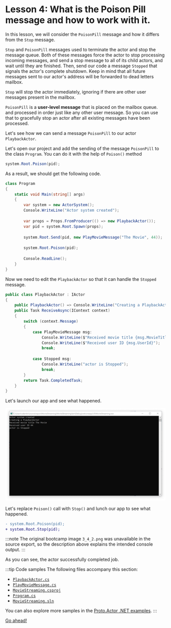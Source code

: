 # Lesson 4: What is the Poison Pill message and how to work with it.

In this lesson, we will consider the `PoisonPill` message and how it differs from the `Stop` message.

`Stop` and `PoisonPill` messages used to terminate the actor and stop the message queue. Both of these messages force the actor to stop processing incoming messages, and send a stop message to all of its child actors, and wait until they are finished. Then, send our code a message `Stopped` that signals the actor's complete shutdown. Keep in mind that all future messages sent to our actor's address will be forwarded to dead letters mailbox.

`Stop` will stop the actor immediately, ignoring if there are other user messages present in the mailbox.

`PoisonPill` is a **user-level message** that is placed on the mailbox queue. and processed in order just like any other user message. So you can use that to gracefully stop an actor after all existing messages have been processed.

Let's see how we can send a message `PoisonPill` to our actor `PlaybackActor`.

Let's open our project and add the sending of the message `PoisonPill` to the class `Program`. You can do it with the help of `Poison()` method

```csharp
system.Root.Poison(pid);
```

As a result, we should get the following code.

```csharp
class Program
{
    static void Main(string[] args)
    {
        var system = new ActorSystem();
        Console.WriteLine("Actor system created");

        var props = Props.FromProducer(() => new PlaybackActor());
        var pid = system.Root.Spawn(props);

        system.Root.Send(pid, new PlayMovieMessage("The Movie", 44));

        system.Root.Poison(pid);

        Console.ReadLine();
    }
}
```

Now we need to edit the `PlaybackActor` so that it can handle the `Stopped` message.

```csharp
public class PlaybackActor : IActor
{
    public PlaybackActor() => Console.WriteLine("Creating a PlaybackActor");
    public Task ReceiveAsync(IContext context)
    {
        switch (context.Message)
        {
            case PlayMovieMessage msg:
                Console.WriteLine($"Received movie title {msg.MovieTitle}");
                Console.WriteLine($"Received user ID {msg.UserId}");
                break;

            case Stopped msg:
                Console.WriteLine("actor is Stopped");
                break;
        }
        return Task.CompletedTask;
    }
}
```

Let's launch our app and see what happened.

![](images/3_4_1.png)

Let's replace `Poison()` call with `Stop()` and lunch our app to see what happened.
```diff
- system.Root.Poison(pid);
+ system.Root.Stop(pid);
```

:::note
The original bootcamp image `3_4_2.png` was unavailable in the source export, so the description above explains the intended console output.
:::

As you can see, the actor successfully completed job.

:::tip Code samples
The following files accompany this section:
- [`PlaybackActor.cs`](dotnet/MovieStreaming/Actors/PlaybackActor.cs)
- [`PlayMovieMessage.cs`](dotnet/MovieStreaming/Messages/PlayMovieMessage.cs)
- [`MovieStreaming.csproj`](dotnet/MovieStreaming/MovieStreaming.csproj)
- [`Program.cs`](dotnet/MovieStreaming/Program.cs)
- [`MovieStreaming.sln`](dotnet/MovieStreaming.sln)

You can also explore more samples in the [Proto.Actor .NET examples](https://github.com/asynkron/protoactor-dotnet/tree/dev/examples).
:::

[Go ahead!](../lesson-5)
